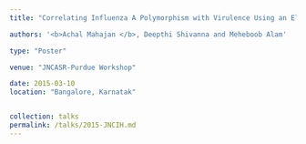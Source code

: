 ```yaml
---
title: "Correlating Influenza A Polymorphism with Virulence Using an Electrostatic Mode"

authors: '<b>Achal Mahajan </b>, Deepthi Shivanna and Meheboob Alam'

type: "Poster"

venue: "JNCASR-Purdue Workshop"

date: 2015-03-10
location: "Bangalore, Karnatak"


collection: talks
permalink: /talks/2015-JNCIH.md
---
```

